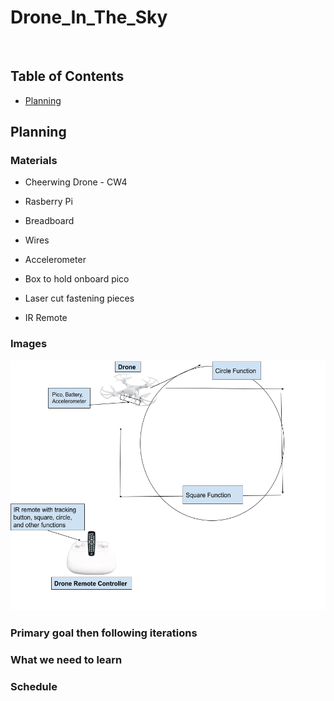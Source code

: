 # Drone_In_The_Sky

&nbsp;

## Table of Contents
* [Planning](#Planning)



## Planning

### Materials 

 - Cheerwing Drone - CW4
 
 - Rasberry Pi
 
 - Breadboard
 
 - Wires 
 
 - Accelerometer 

 - Box to hold onboard pico
 
 - Laser cut fastening pieces
 
 - IR Remote 
 
### Images 

<img src="images/Drone_Planning_Outline.png" width="600" height="400" /> 



### Primary goal then following iterations 


### What we need to learn


### Schedule



